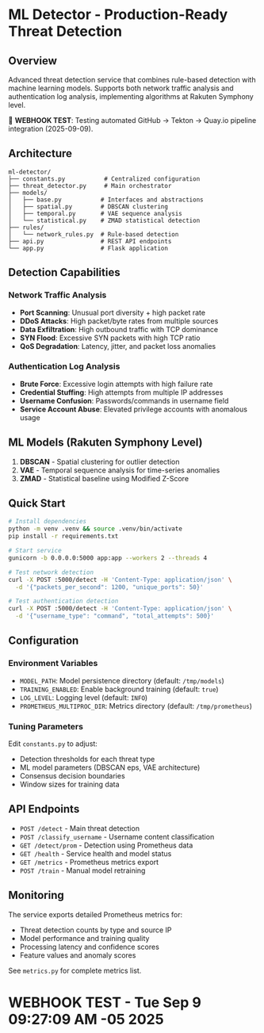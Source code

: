 # ML Detector - Production-Ready Threat Detection

## Overview

Advanced threat detection service that combines rule-based detection with machine learning models. Supports both network traffic analysis and authentication log analysis, implementing algorithms at Rakuten Symphony level.

🧪 **WEBHOOK TEST**: Testing automated GitHub → Tekton → Quay.io pipeline integration (2025-09-09).

## Architecture

```
ml-detector/
├── constants.py           # Centralized configuration
├── threat_detector.py     # Main orchestrator  
├── models/
│   ├── base.py           # Interfaces and abstractions
│   ├── spatial.py        # DBSCAN clustering
│   ├── temporal.py       # VAE sequence analysis
│   └── statistical.py    # ZMAD statistical detection
├── rules/
│   └── network_rules.py  # Rule-based detection
├── api.py                # REST API endpoints
└── app.py                # Flask application
```

## Detection Capabilities

### Network Traffic Analysis
- **Port Scanning**: Unusual port diversity + high packet rate
- **DDoS Attacks**: High packet/byte rates from multiple sources  
- **Data Exfiltration**: High outbound traffic with TCP dominance
- **SYN Flood**: Excessive SYN packets with high TCP ratio
- **QoS Degradation**: Latency, jitter, and packet loss anomalies

### Authentication Log Analysis  
- **Brute Force**: Excessive login attempts with high failure rate
- **Credential Stuffing**: High attempts from multiple IP addresses
- **Username Confusion**: Passwords/commands in username field
- **Service Account Abuse**: Elevated privilege accounts with anomalous usage

## ML Models (Rakuten Symphony Level)

1. **DBSCAN** - Spatial clustering for outlier detection
2. **VAE** - Temporal sequence analysis for time-series anomalies  
3. **ZMAD** - Statistical baseline using Modified Z-Score

## Quick Start

```bash
# Install dependencies
python -m venv .venv && source .venv/bin/activate
pip install -r requirements.txt

# Start service
gunicorn -b 0.0.0.0:5000 app:app --workers 2 --threads 4

# Test network detection
curl -X POST :5000/detect -H 'Content-Type: application/json' \
  -d '{"packets_per_second": 1200, "unique_ports": 50}'

# Test authentication detection
curl -X POST :5000/detect -H 'Content-Type: application/json' \
  -d '{"username_type": "command", "total_attempts": 500}'
```

## Configuration

### Environment Variables
- `MODEL_PATH`: Model persistence directory (default: `/tmp/models`)
- `TRAINING_ENABLED`: Enable background training (default: `true`)
- `LOG_LEVEL`: Logging level (default: `INFO`)
- `PROMETHEUS_MULTIPROC_DIR`: Metrics directory (default: `/tmp/prometheus`)

### Tuning Parameters
Edit `constants.py` to adjust:
- Detection thresholds for each threat type
- ML model parameters (DBSCAN eps, VAE architecture)
- Consensus decision boundaries
- Window sizes for training data

## API Endpoints

- `POST /detect` - Main threat detection
- `POST /classify_username` - Username content classification  
- `GET /detect/prom` - Detection using Prometheus data
- `GET /health` - Service health and model status
- `GET /metrics` - Prometheus metrics export
- `POST /train` - Manual model retraining

## Monitoring

The service exports detailed Prometheus metrics for:
- Threat detection counts by type and source IP
- Model performance and training quality
- Processing latency and confidence scores
- Feature values and anomaly scores

See `metrics.py` for complete metrics list.
# WEBHOOK TEST - Tue Sep  9 09:27:09 AM -05 2025
